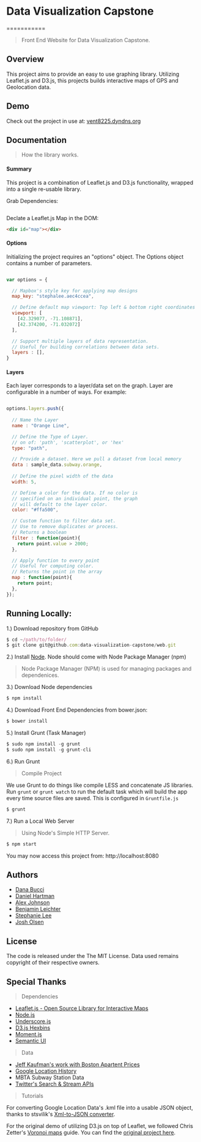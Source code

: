 # Data Visualization Capstone

===========

> Front End Website for Data Visualization Capstone.


Overview
---

This project aims to provide an easy to use graphing library. Utilizing Leaflet.js and D3.js, this projects builds interactive maps of GPS and Geolocation data.

Demo
---
Check out the project in use at: [vent8225.dyndns.org](http://vent8225.dyndns.org)

Documentation
---

> How the library works.

#### Summary

This project is a combination of Leaflet.js and D3.js functionality, wrapped into a single re-usable library. 

Grab Dependencies:

```javascript

```

Declate a Leaflet.js Map in the DOM:

```html
<div id="map"></div>
```

#### Options

Initializing the project requires an "options" object. The Options object contains a number of parameters.

```javascript

var options = {

  // Mapbox's style key for applying map designs
  map_key: "stephalee.aec4ccea",

  // Define default map viewport: Top left & bottom right coordinates
  viewport: [
    [42.329077, -71.108871],
    [42.374200, -71.032072]
  ],

  // Support multiple layers of data representation.
  // Useful for building correlations between data sets.
  layers : [],
}

```

#### Layers

Each layer corresponds to a layer/data set on the graph. Layer are configurable in a number of ways. For example:

```javascript

options.layers.push({
  
  // Name the Layer
  name : "Orange Line",

  // Define the Type of Layer.
  // on of: 'path', 'scatterplot', or 'hex'
  type: "path",

  // Provide a dataset. Here we pull a dataset from local memory
  data : sample_data.subway.orange,
  
  // Define the pixel width of the data
  width: 5,

  // Define a color for the data. If no color is
  // specified on an individual point, the graph
  // will default to the layer color.
  color: "#ffa500",

  // Custom function to filter data set.
  // Use to remove duplicates or process.
  // Returns a boolean
  filter : function(point){
    return point.value > 2000;
  },

  // Apply function to every point
  // Useful for computing color.
  // Returns the point in the array
  map : function(point){
    return point;
  },
});

```

Running Locally:
----

1.) Download repository from GitHub

```javascript
$ cd ~/path/to/folder/
$ git clone git@github.com:data-visualization-capstone/web.git
```

2.) Install [Node](http://nodejs.org/download/). Node should come with Node Package Manager (npm)

> Node Package Manager (NPM) is used for managing packages and dependenices.

3.) Download Node dependencies

```javascript
$ npm install
```

4.) Download Front End Dependencies from bower.json:

```javascript
$ bower install
```

5.) Install Grunt (Task Manager)

```javascript
$ sudo npm install -g grunt
$ sudo npm install -g grunt-cli
```

6.) Run Grunt

> Compile Project

We use Grunt to do things like compile LESS and concatenate JS libraries. Run `grunt` or `grunt watch` to run the default task which will build the app every time source files are saved. This is configured in `Gruntfile.js`

```javascript
$ grunt
```

7.) Run a Local Web Server

> Using Node's Simple HTTP Server.

```javascript
$ npm start
```

You may now access this project from: http://localhost:8080

Authors
---
- [Dana Bucci]()
- [Daniel Hartman]()
- [Alex Johnson]()
- [Benjamin Leichter]()
- [Stephanie Lee]()
- [Josh Olsen]()

License
---

The code is released under the The MIT License. Data used remains copyright of their respective owners.

Special Thanks
---

> Dependencies

- [Leaflet.js - Open Source Library for Interactive Maps](leafletjs.com)
- [Node.js](http://nodejs.org/)
- [Underscore.js](http://underscorejs.org/)
- [D3.js Hexbins](https://github.com/d3/d3-plugins/tree/master/hexbin)
- [Moment.js](http://momentjs.com/)
- [Semantic UI](http://semantic-ui.com/)

> Data

- [Jeff Kaufman's work with Boston Apartent Prices](https://github.com/jeffkaufman/apartment_prices/)
- [Google Location History](https://maps.google.com/locationhistory/b/0)
- MBTA Subway Station Data
- [Twitter's Search & Stream APIs](https://dev.twitter.com/overview/documentation)

> Tutorials

For converting Google Location Data's .kml file into a usable JSON object, thanks to stsvilik's [Xml-to-JSON converter](https://github.com/stsvilik/Xml-to-JSON).

For the original demo of utilizing D3.js on top of Leaflet, we followed Chris Zetter's [Voronoi maps](http://chriszetter.com/blog/2014/06/14/visualising-supermarkets-with-a-voronoi-diagram/) guide. You can find the [original project here](https://github.com/zetter/voronoi-maps).